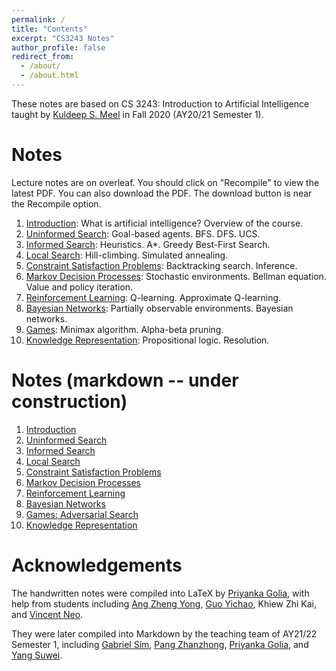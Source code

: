 ```yaml
---
permalink: /
title: "Contents"
excerpt: "CS3243 Notes"
author_profile: false
redirect_from:
  - /about/
  - /about.html
---
```


These notes are based on CS 3243: Introduction to Artificial Intelligence taught by [Kuldeep S. Meel](https://www.comp.nus.edu.sg/~meel/) in Fall 2020 (AY20/21 Semester 1).

Notes
======
Lecture notes are on overleaf. You should click on "Recompile" to view the latest PDF.  You can also download the PDF. The download button is near the Recompile option. 

1. [Introduction](https://www.overleaf.com/read/nrzkqrpxmqsm): What is artificial intelligence? Overview of the course.
1. [Uninformed Search](https://www.overleaf.com/read/tsysdfxhnyvq): Goal-based agents. BFS. DFS. UCS.
1. [Informed Search](https://www.overleaf.com/read/hgpqsywtdtrp): Heuristics. A\*. Greedy Best-First Search.
1. [Local Search](https://www.overleaf.com/read/fzxzggrbrqvj): Hill-climbing. Simulated annealing.
1. [Constraint Satisfaction Problems](https://www.overleaf.com/read/yktfjwgpwwzg): Backtracking search. Inference.
1. [Markov Decision Processes](https://www.overleaf.com/read/jqxzrhtkbzfw): Stochastic environments. Bellman equation. Value and policy iteration.
1. [Reinforcement Learning](https://www.overleaf.com/read/wggdhtcnrcxd): Q-learning. Approximate Q-learning.
1. [Bayesian Networks](https://www.overleaf.com/read/gsdxyytypjnp): Partially observable environments. Bayesian networks.
1. [Games](https://www.overleaf.com/read/msygptcsgtvm): Minimax algorithm. Alpha-beta pruning.
1. [Knowledge Representation](https://www.overleaf.com/read/rskykfrvtzfd): Propositional logic. Resolution.


Notes (markdown -- under construction)
======
1. [Introduction](/files/l1/)
1. [Uninformed Search](/files/l2/)
1. [Informed Search](/files/l3/)
1. [Local Search](/files/l4/)
1. [Constraint Satisfaction Problems](/files/l5/)
1. [Markov Decision Processes](/files/l6/)
1. [Reinforcement Learning](/files/l7/)
1. [Bayesian Networks](/files/l9/)
1. [Games: Adversarial Search](/files/l8/)
1. [Knowledge Representation](/files/l10/)

Acknowledgements
======
The handwritten notes were compiled into LaTeX by [Priyanka Golia](https://priyanka-golia.github.io), with help from students including [Ang Zheng Yong](https://github.com/arsatis), [Guo Yichao](https://github.com/gycc7253), Khiew Zhi Kai, and [Vincent Neo](https://github.com/tenvinc).

They were later compiled into Markdown by the teaching team of AY21/22 Semester 1, including [Gabriel Sim](https://github.com/GabrielSimbingyang), [Pang Zhanzhong](https://github.com/pangzhan27), [Priyanka Golia](https://priyanka-golia.github.io), and [Yang Suwei](https://github.com/swxsw).

